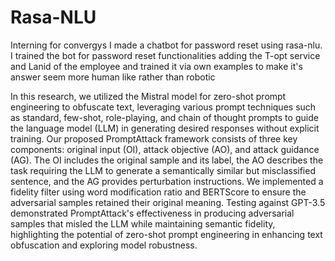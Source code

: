 # Rasa-NLU
Interning for convergys I made a chatbot for password reset using rasa-nlu.
I trained the bot for password reset functionalities adding the T-opt service and Lanid of the employee and trained it via own examples to make it's answer seem more human like rather than robotic

In this research, we utilized the Mistral model for zero-shot prompt engineering to obfuscate text, leveraging various prompt techniques such as standard, few-shot, role-playing, and chain of thought prompts to guide the language model (LLM) in generating desired responses without explicit training. Our proposed PromptAttack framework consists of three key components: original input (OI), attack objective (AO), and attack guidance (AG). The OI includes the original sample and its label, the AO describes the task requiring the LLM to generate a semantically similar but misclassified sentence, and the AG provides perturbation instructions. We implemented a fidelity filter using word modification ratio and BERTScore to ensure the adversarial samples retained their original meaning. Testing against GPT-3.5 demonstrated PromptAttack's effectiveness in producing adversarial samples that misled the LLM while maintaining semantic fidelity, highlighting the potential of zero-shot prompt engineering in enhancing text obfuscation and exploring model robustness.
